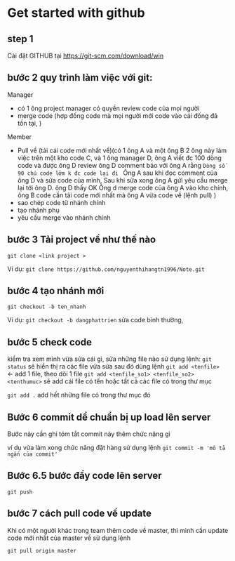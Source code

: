 # Get started with github

## step 1
Cài đặt GITHUB tại  https://git-scm.com/download/win
## bước 2 quy trình làm việc với git:

Manager
-  có 1 ông project manager có quyền review code  của mọi người
-  merge code (hợp đống code mà mọi người mới code vào cái đống đã tồn tại, )

Member
- Pull về (tải cái code mới nhất về)(có 1 ông A và một ông B 2 ông này làm việc trên một kho code C, và 1 ông manager D, ông A viết đc 100 dòng code
và được ông D review ông D comment bảo với ông A rằng ``Dòng số 90 chú code lởm k đc code lại đi ``
Ông A sau khi đọc comment của ông D và sửa code của mình, Sau khi sửa xong ông A gửi yêu cầu merge lại tới ông D. ông D thấy OK
Ông d merge code của ông A vào kho chính, ông B code cần tải code mới nhất mà ông A vừa code về (lệnh pull)
)
- sao chép code từ nhánh chính
- tạo nhánh phụ
- yêu cầu merge vào nhánh chính

## bước 3 Tải project về như thế nào
``git clone <link project >``

Ví dụ: ``git clone https://github.com/nguyenthihangtn1996/Note.git ``

## bước 4 tạo nhánh mới 
``git checkout -b ten_nhanh``

Ví dụ: ``git checkout -b dangphattrien``
sửa code bình thường, 


## bước 5 check code 

kiểm tra xem mình vừa sửa cái gì, sửa những file nào
sử dụng lệnh: ``git status`` sẽ hiển thị ra các file vừa sửa
sau đó dùng lệnh ``git add <tenfile> `` <- add 1 file, theo dõi 1 file
``git add <tenfile_so1> <tenfile_so2> <tenthumuc>`` sẽ add cái file có tến hoặc tất cả các file có trong thư mục

``git add .`` add hết những file có trong thư mục đó

## Bước 6 commit dể chuẩn bị up load lên server

Bước này cần ghi tóm tắt commit này thêm chức năng gì

ví dụ vừa làm xong chức năng đặt hàng 
sử dụng lệnh ``git commit -m 'mô tả ngắn của commit'``

## Bước 6.5 bước đẩy code lên server
 ``git push``

## bước 7 cách pull code về update

Khi có một người khác trong team thêm code về master, thì mình cần update code mới nhất của master về
sử dụng lệnh

``git pull origin master`` 


